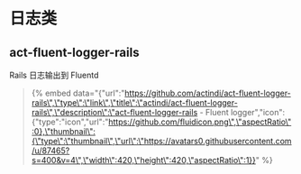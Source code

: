 # 日志类

## act-fluent-logger-rails

 Rails 日志输出到 Fluentd

> {% embed data="{\"url\":\"https://github.com/actindi/act-fluent-logger-rails\",\"type\":\"link\",\"title\":\"actindi/act-fluent-logger-rails\",\"description\":\"act-fluent-logger-rails - Fluent logger\",\"icon\":{\"type\":\"icon\",\"url\":\"https://github.com/fluidicon.png\",\"aspectRatio\":0},\"thumbnail\":{\"type\":\"thumbnail\",\"url\":\"https://avatars0.githubusercontent.com/u/87465?s=400&v=4\",\"width\":420,\"height\":420,\"aspectRatio\":1}}" %}




